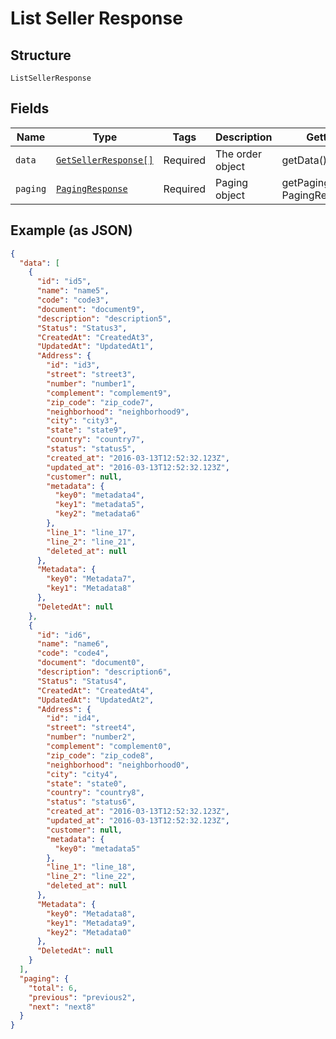 
# List Seller Response

## Structure

`ListSellerResponse`

## Fields

| Name | Type | Tags | Description | Getter | Setter |
|  --- | --- | --- | --- | --- | --- |
| `data` | [`GetSellerResponse[]`](/doc/models/get-seller-response.md) | Required | The order object | getData(): array | setData(array data): void |
| `paging` | [`PagingResponse`](/doc/models/paging-response.md) | Required | Paging object | getPaging(): PagingResponse | setPaging(PagingResponse paging): void |

## Example (as JSON)

```json
{
  "data": [
    {
      "id": "id5",
      "name": "name5",
      "code": "code3",
      "document": "document9",
      "description": "description5",
      "Status": "Status3",
      "CreatedAt": "CreatedAt3",
      "UpdatedAt": "UpdatedAt1",
      "Address": {
        "id": "id3",
        "street": "street3",
        "number": "number1",
        "complement": "complement9",
        "zip_code": "zip_code7",
        "neighborhood": "neighborhood9",
        "city": "city3",
        "state": "state9",
        "country": "country7",
        "status": "status5",
        "created_at": "2016-03-13T12:52:32.123Z",
        "updated_at": "2016-03-13T12:52:32.123Z",
        "customer": null,
        "metadata": {
          "key0": "metadata4",
          "key1": "metadata5",
          "key2": "metadata6"
        },
        "line_1": "line_17",
        "line_2": "line_21",
        "deleted_at": null
      },
      "Metadata": {
        "key0": "Metadata7",
        "key1": "Metadata8"
      },
      "DeletedAt": null
    },
    {
      "id": "id6",
      "name": "name6",
      "code": "code4",
      "document": "document0",
      "description": "description6",
      "Status": "Status4",
      "CreatedAt": "CreatedAt4",
      "UpdatedAt": "UpdatedAt2",
      "Address": {
        "id": "id4",
        "street": "street4",
        "number": "number2",
        "complement": "complement0",
        "zip_code": "zip_code8",
        "neighborhood": "neighborhood0",
        "city": "city4",
        "state": "state0",
        "country": "country8",
        "status": "status6",
        "created_at": "2016-03-13T12:52:32.123Z",
        "updated_at": "2016-03-13T12:52:32.123Z",
        "customer": null,
        "metadata": {
          "key0": "metadata5"
        },
        "line_1": "line_18",
        "line_2": "line_22",
        "deleted_at": null
      },
      "Metadata": {
        "key0": "Metadata8",
        "key1": "Metadata9",
        "key2": "Metadata0"
      },
      "DeletedAt": null
    }
  ],
  "paging": {
    "total": 6,
    "previous": "previous2",
    "next": "next8"
  }
}
```

